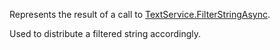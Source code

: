Represents the result of a call to [TextService.FilterStringAsync](https://developer.roblox.com/api-reference/function/TextService/FilterStringAsync).

Used to distribute a filtered string accordingly.